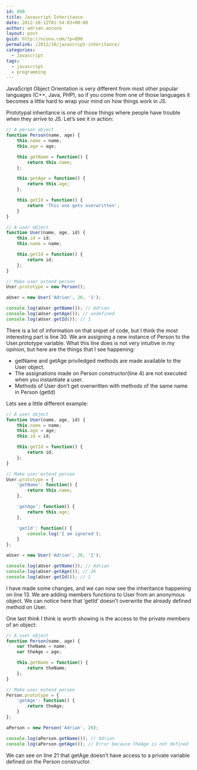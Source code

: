```yaml
---
id: 890
title: Javascript Inheritance
date: 2012-10-12T01:54:03+00:00
author: adrian.ancona
layout: post
guid: http://ncona.com/?p=890
permalink: /2012/10/javascript-inheritance/
categories:
  - Javascript
tags:
  - javascript
  - programming
---
```

JavaScript Object Orientation is very different from most other popular languages (C++, Java, PHP), so if you come from one of those languages it becomes a little hard to wrap your mind on how things work in JS.

Prototypal inheritance is one of those things where people have trouble when they arrive to JS. Let&#8217;s see it in action:

<!--more-->

```js
// A person object
function Person(name, age) {
    this.name = name;
    this.age = age;

    this.getName = function() {
        return this.name;
    };

    this.getAge = function() {
        return this.age;
    };

    this.getId = function() {
        return 'This one gets overwritten';
    }
}

// A user object
function User(name, age, id) {
    this.id = id;
    this.name = name;

    this.getId = function() {
        return id;
    };
}

// Make user extend person
User.prototype = new Person();

aUser = new User('Adrian', 26, '1');

console.log(aUser.getName()); // Adrian
console.log(aUser.getAge()); // undefined
console.log(aUser.getId()); // 1
```

There is a lot of information on that snipet of code, but I think the most interesting part is line 30. We are assigning a new instance of Person to the User.prototype variable. What this line does is not very intuitive in my opinion, but here are the things that I see happening:

  * getName and getAge priviledged methods are made available to the User object.
  * The assignations made on Person constructor(line 4) are not executed when you instantiate a user.
  * Methods of User don&#8217;t get overwritten with methods of the same name in Person (getId)

Lets see a little different example:

```js
// A user object
function User(name, age, id) {
    this.name = name;
    this.age = age;
    this.id = id;

    this.getId = function() {
        return id;
    };
}

// Make user extend person
User.prototype = {
    'getName': function() {
        return this.name;
    },

    'getAge': function() {
        return this.age;
    },

    'getId': function() {
        console.log('I am ignored');
    }
};

aUser = new User('Adrian', 26, '1');

console.log(aUser.getName()); // Adrian
console.log(aUser.getAge()); // 26
console.log(aUser.getId()); // 1
```

I have made some changes, and we can now see the inheritance happening on line 13. We are adding members functions to User from an anonymous object. We can notice here that &#8216;getId&#8217; doesn&#8217;t overwrite the already defined method on User.

One last think I think is worth showing is the access to the private members of an object:

```js
// A user object
function Person(name, age) {
    var theName = name;
    var theAge = age;

    this.getName = function() {
        return theName;
    };
}

// Make user extend person
Person.prototype = {
    'getAge': function() {
        return theAge;
    }
};

aPerson = new Person('Adrian', 26);

console.log(aPerson.getName()); // Adrian
console.log(aPerson.getAge()); // Error because theAge is not defined
```

We can see on line 21 that getAge doesn&#8217;t have access to a private variable defined on the Person constructor.
